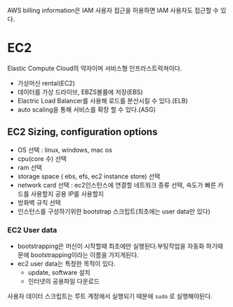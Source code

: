 AWS billing information은 IAM 사용자 접근을 허용하면 IAM 사용자도 접근할 수 있다.

# EC2
Elastic Compute Cloud의 약자이며 서비스형 인프라스트럭쳐이다.
- 가상머신 rental(EC2)
- 데이터를 가상 드라이브, EBZS볼륨에 저장(EBS)
- Elactric Load Balancer를 사용해 로드를 분산시킬 수 있다.(ELB)
- auto scaling을 통해 서비스를 확장 할 수 있다.(ASG)

## EC2 Sizing, configuration options
- OS 선택 : linux, windows, mac os
- cpu(core 수) 선택
- ram 선택
- storage space ( ebs, efs, ec2 instance store) 선택
- network card 선택 : ec2인스턴스에 연결할 네트워크 종류 선택, 속도가 빠른 카드를 사용할지 공용 IP를 사용할지   
- 방화벽 규칙 선택
- 인스턴스를 구성하기위한 bootstrap 스크립트(최초에는 user data만 있다)
### EC2 User data
- bootstrapping은 머신이 시작할때 최초에만 실행된다.부팅작업을 자동화 하기때문에 bootstrapping이라는 이름을 가지게된다.
- ec2 user data는 특정한 목적이 있다.
    - update, software 설치
    - 인터넷의 공용파일 다운로드

사용자 데이터 스크립트는 루트 계정에서 실행되기 때문에 `sudo` 로 실행해야된다.
